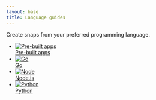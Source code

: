 ```yaml
---
layout: base
title: Language guides
---
```


Create snaps from your preferred programming language.

<div class="eight-col">
  <ul class="inline-logos equal-height">
    <li class="inline-logos__item box">
      <a href="/build-snaps/pre-built"><img class="inline-logos__image" src="{{ site.asset_path }}24be2e8c-adwaita-package.png" alt="Pre-built apps" /><br />Pre-built apps</a>
    </li>
    <li class="inline-logos__item box">
      <a href="/build-snaps/go"><img class="inline-logos__image" src="{{ site.asset_path }}c85a212e-go-logo.png" alt="Go" /><br />Go</a>
    </li>
    <li class="inline-logos__item box">
      <a href="/build-snaps/node"><img class="inline-logos__image" src="{{ site.asset_path }}9735ad74-node-logo.png" alt="Node" /><br />Node.js</a>
    </li>
    <li class="inline-logos__item box">
      <a href="/build-snaps/python"><img class="inline-logos__image" src="{{ site.asset_path }}c3d9d13f-python-logo.png" alt="Python" /><br />Python</a>
    </li>
  </ul>
</div>
